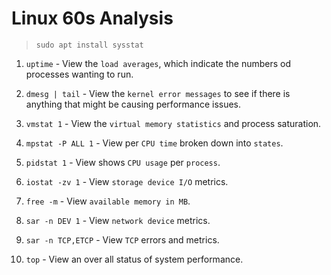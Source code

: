 # Linux 60s Analysis

> `sudo apt install sysstat`


1. `uptime` - View the `load averages`, which indicate the numbers od processes wanting to run.

2. `dmesg | tail` - View the `kernel error messages` to see if there is anything that might be causing performance issues.

3. `vmstat 1` - View the `virtual memory statistics` and process saturation.

4. `mpstat -P ALL 1` - View per `CPU time` broken down into `states`.

5. `pidstat 1` - View shows `CPU usage` per `process`.

6. `iostat -zv 1` - View `storage device I/O` metrics.

7. `free -m` - View `available memory in MB`.

8. `sar -n DEV 1` - View `network device` metrics.

9. `sar -n TCP,ETCP` - View `TCP` errors and metrics.

10. `top` - View an over all status of system performance.